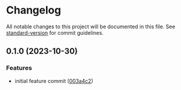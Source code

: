 # Changelog

All notable changes to this project will be documented in this file. See [standard-version](https://github.com/conventional-changelog/standard-version) for commit guidelines.

## 0.1.0 (2023-10-30)


### Features

* initial feature commit ([003a4c2](https://github.com/mokkapps/changelog-generator-demo/commits/003a4c2c6b9dcaf01d6bd3465043d75914a8f5c5))
